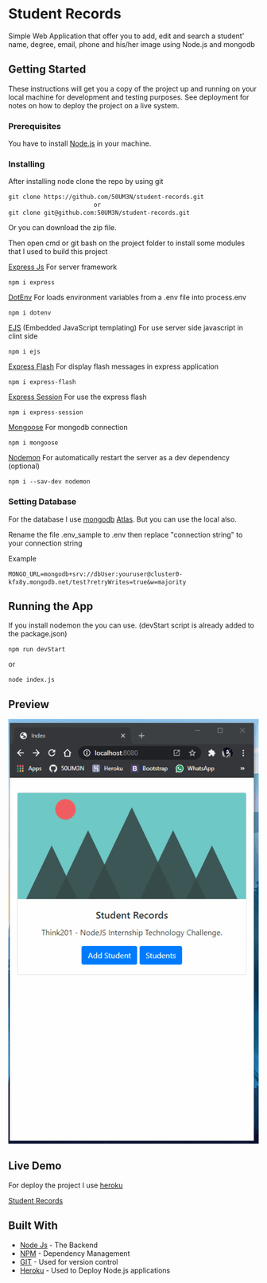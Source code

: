 # Student Records

Simple Web Application that offer you to add, edit and search a student' name, degree, email, phone and his/her image using Node.js and mongodb

## Getting Started

These instructions will get you a copy of the project up and running on your local machine for development and testing purposes. See deployment for notes on how to deploy the project on a live system.

### Prerequisites

You have to install [Node.js](https://nodejs.org/en/) in your machine.


### Installing

After installing node clone the repo by using git

```
git clone https://github.com/50UM3N/student-records.git
                        or 
git clone git@github.com:50UM3N/student-records.git
```

Or you can download the zip file.

Then open cmd or git bash on the project folder to install some modules that I used to build this project 

[Express Js](https://expressjs.com/) For server framework
```
npm i express
```
[DotEnv](https://www.npmjs.com/package/dotenv) For loads environment variables from a .env file into process.env 
```
npm i dotenv
```
[EJS](https://ejs.co/) (Embedded JavaScript templating) For use server side javascript in clint side
```
npm i ejs
```
[Express Flash](https://www.npmjs.com/package/express-flash) For display flash messages in express application
```
npm i express-flash
```
[Express Session](https://www.npmjs.com/package/express-session) For use the express flash
```
npm i express-session
```
[Mongoose](https://mongoosejs.com/) For mongodb connection
```
npm i mongoose
```
[Nodemon](https://www.npmjs.com/package/nodemon) For automatically restart the server as a dev dependency (optional)
```
npm i --sav-dev nodemon
```


### Setting Database

For the database I use [mongodb](https://www.mongodb.com/) [Atlas](https://www.mongodb.com/cloud/atlas). But you can use the local also.

Rename the file .env_sample to .env then replace "connection string" to your connection string

Example
```
MONGO_URL=mongodb+srv://dbUser:youruser@cluster0-kfx8y.mongodb.net/test?retryWrites=true&w=majority
```

## Running the App

If you install nodemon the you can use. (devStart script is already added to the package.json)

```
npm run devStart
```
or

```
node index.js
```

## Preview

<img src="preview/preview.gif" alt="Preview Image">

## Live Demo
For deploy the project I use [heroku](https://heroku.com) 

[Student Records](https://soumen-student-records.herokuapp.com/)

## Built With

* [Node Js](https://nodejs.org/en/) - The Backend
* [NPM](https://www.npmjs.com/) - Dependency Management
* [GIT](https://git-scm.com/) - Used for version control
* [Heroku](https://heroku.com) - Used to Deploy Node.js applications

